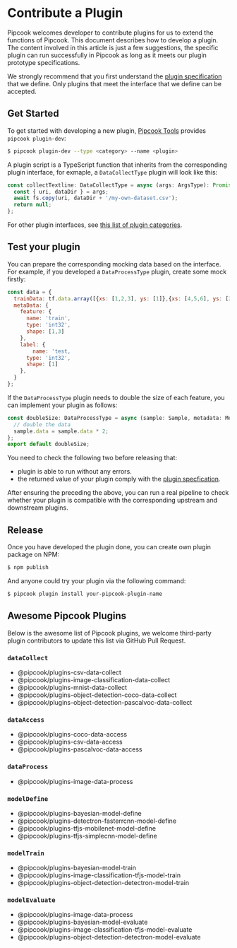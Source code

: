 # Contribute a Plugin

Pipcook welcomes developer to contribute plugins for us to extend the functions of Pipcook. This document describes how to develop a plugin. The content involved in this article is just a few suggestions, the specific plugin can run successfully in Pipcook as long as it meets our plugin prototype specifications.

We strongly recommend that you first understand the [plugin specification](../spec/plugin.md) that we define. Only plugins that meet the interface that we define can be accepted.

## Get Started

To get started with developing a new plugin, [Pipcook Tools][] provides `pipcook plugin-dev`:

```sh
$ pipcook plugin-dev --type <category> --name <plugin>
```

A plugin script is a TypeScript function that inherits from the corresponding plugin interface, for exmaple, a `DataCollectType` plugin will look like this:

```js
const collectTextline: DataCollectType = async (args: ArgsType): Promise<void> => {
  const { uri, dataDir } = args;
  await fs.copy(uri, dataDir + '/my-own-dataset.csv');
  return null;
};
```

For other plugin interfaces, see [this list of plugin categories](../spec/plugin.md#plugin-category).


## Test your plugin

You can prepare the corresponding mocking data based on the interface. For example, if you developed a `DataProcessType` plugin, create some mock firstly:

```js
const data = {
  trainData: tf.data.array([{xs: [1,2,3], ys: [1]},{xs: [4,5,6], ys: [2]}]),
  metaData: {
    feature: {
      name: 'train',
      type: 'int32',
      shape: [1,3]
    },
    label: {
    	name: 'test,
      type: 'int32',
      shape: [1]
    },
  }
};
```

If the `DataProcessType` plugin needs to double the size of each feature, you can implement your plugin as follows:

```js
const doubleSize: DataProcessType = async (sample: Sample, metadata: Metadata, args?: ArgsType): Promise<void> => {
  // double the data
  sample.data = sample.data * 2;
};
export default doubleSize;
```

You need to check the following two before releasing that:

- plugin is able to run without any errors.
- the returned value of your plugin comply with the [plugin specfication](../spec/plugin.md).

After ensuring the preceding the above, you can run a real pipeline to check whether your plugin is compatible with the corresponding upstream and downstream plugins.

## Release

Once you have developed the plugin done, you can create own plugin package on NPM:

```sh
$ npm publish
```

And anyone could try your plugin via the following command:

```sh
$ pipcook plugin install your-pipcook-plugin-name
```

## Awesome Pipcook Plugins

Below is the awesome list of Pipcook plugins, we welcome third-party plugin contributors to update this list via GitHub Pull Request.

### `dataCollect`

- @pipcook/plugins-csv-data-collect
- @pipcook/plugins-image-classification-data-collect
- @pipcook/plugins-mnist-data-collect
- @pipcook/plugins-object-detection-coco-data-collect
- @pipcook/plugins-object-detection-pascalvoc-data-collect

### `dataAccess`

- @pipcook/plugins-coco-data-access
- @pipcook/plugins-csv-data-access
- @pipcook/plugins-pascalvoc-data-access

### `dataProcess`

- @pipcook/plugins-image-data-process

### `modelDefine`

- @pipcook/plugins-bayesian-model-define
- @pipcook/plugins-detectron-fasterrcnn-model-define
- @pipcook/plugins-tfjs-mobilenet-model-define
- @pipcook/plugins-tfjs-simplecnn-model-define

### `modelTrain`

- @pipcook/plugins-bayesian-model-train
- @pipcook/plugins-image-classification-tfjs-model-train
- @pipcook/plugins-object-detection-detectron-model-train

### `modelEvaluate`

- @pipcook/plugins-image-data-process
- @pipcook/plugins-bayesian-model-evaluate
- @pipcook/plugins-image-classification-tfjs-model-evaluate
- @pipcook/plugins-object-detection-detectron-model-evaluate

[Pipcook Tools]: ../../manual/pipcook-tools.md
